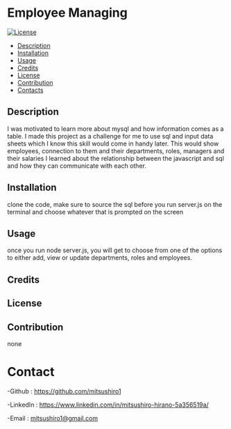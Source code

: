 # Employee Managing
[![License](https://img.shields.io/badge/License-Unlicense-blue.svg)](http://unlicense.org)

- [Description](#Description)
- [Installation](#installation)
- [Usage](#Usage)
- [Credits](#Credits)
- [License](#License)
- [Contribution](#Contribution)
- [Contacts](#Contacts)

## Description

I was motivated to learn more about mysql and how information comes as a table.
I made this project as a challenge for me to use sql and input data sheets which I know this skill would come in handy later.
This would show employees, connection to them and their departments, roles, managers and their salaries
I learned about the relationship between the javascript and sql and how they can communicate with each other.

## Installation

clone the code, make sure to source the sql before you run server.js on the terminal and choose whatever that is prompted on the screen

## Usage

once you run node server.js, you will get to choose from one of the options to either add, view or update departments, roles and employees.

## Credits



## License

 

## Contribution

none

# Contact

-Github : https://github.com/mitsushiro1

-LinkedIn : https://www.linkedin.com/in/mitsushiro-hirano-5a356519a/

-Email : mitsushiro1@gmail.com 
